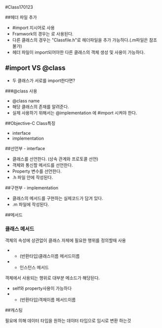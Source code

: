 #Class170123

##헤더 파일 추가

* #import 지시어로 사용
* Framwork의 경우는 <Framework>로 사용된다.
* 다른 클래스의 경우는 "Classfile.h"로 헤더파일을 추가 가능하다.(.m파일은 참조불가)
* 헤더 파일이 import되어야한 다른 클래스의 객체 생성 및 사용이 가능하다.


## #import VS @class

* 두 클래스가 서로를 import한다면?

###@class 사용
* @class name
* 해당 클래스의 존재를 알려준다.
* 실제 사용하기 위해서는 @implementation 에 #import 시켜야 한다.

##Objective-C Class특징

* interface
* implementation

##선언부 - interface
* 클래스를 선언한다. (상속 관계와 프로토콜 선언)
* 객체와 통신할 메서드를 선언한다.
* Property 변수를 선언한다.
* .h 파일 안에 작성된다.

##구현부 - implementation
* 클래스의 메서드를 구현하는 실제코드가 담겨 있다.
* .m 파일에 작성된다.

##메서드

### 클래스 메서드

객체의 속성에 상관없이 클래스 자체에 필요한 행위를 정의할때 사용

* + (반환타입)클래스이름 메서드이름
* - 인스턴스 메서드

객체에서 사용되는 행위로 대부분 메소드가 해당된다.

* self와 property사용이 가능하다
* - (반환타입)객체이름 메서드이름


##캐스팅

필요에 의해 데이터 타입을 원하는 데이터 타입으로 임시로 변환 하는것
